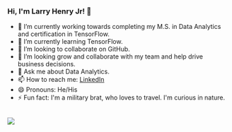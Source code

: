 ### Hi, I'm Larry Henry Jr! 👋

<!--
**Pulled from my personal profile at larryhenry544/larryhenry544** is a ✨ _special_ ✨ repository because its `README.md` (this file) appears on your GitHub profile.-->


- 🔭 I’m currently working towards completing my M.S. in Data Analytics and certification in TensorFlow.
- 🌱 I’m currently learning TensorFlow.
- 👯 I’m looking to collaborate on GitHub.
- 🤔 I’m looking grow and collaborate with my team and help drive business decisions.
- 💬 Ask me about Data Analytics.
- 📫 How to reach me: [LinkedIn](https://www.linkedin.com/in/larry-henry-jr/)
- 😄 Pronouns: He/His
- ⚡ Fun fact: I'm a military brat, who loves to travel. I'm curious in nature.
<br>

<img src = "https://github-readme-stats.vercel.app/api?username=larryhenrymck&&show_icons=true&title_color=ffffff&icon_color=bb2acf&text_color=daf7dc&bg_color=191919">
